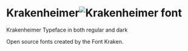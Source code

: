 # Krakenheimer![Krakenheimer font](https://github.com/user-attachments/assets/eeb2075f-38b1-47b6-b73e-4afdaed6b4e3)

Krakenheimer Typeface in both regular and dark

Open source fonts created by the Font Kraken.
